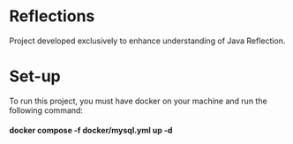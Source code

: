 # Reflections
Project developed exclusively to enhance understanding of Java Reflection.

# Set-up
To run this project, you must have docker on your machine and run the following command: 
#### docker compose -f docker/mysql.yml up -d
